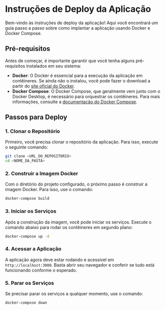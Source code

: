 # Instruções de Deploy da Aplicação

Bem-vindo às instruções de deploy da aplicação! Aqui você encontrará um guia passo a passo sobre como implantar a aplicação usando Docker e Docker Compose.

## Pré-requisitos

Antes de começar, é importante garantir que você tenha alguns pré-requisitos instalados em seu sistema:

- **Docker**: O Docker é essencial para a execução da aplicação em contêineres. Se ainda não o instalou, você pode fazer o download a partir do [site oficial do Docker](https://docs.docker.com/get-docker/).
- **Docker Compose**: O Docker Compose, que geralmente vem junto com o Docker Desktop, é necessário para orquestrar os contêineres. Para mais informações, consulte a [documentação do Docker Compose](https://docs.docker.com/compose/install/).

## Passos para Deploy

### 1. Clonar o Repositório

Primeiro, você precisa clonar o repositório da aplicação. Para isso, execute o seguinte comando:

```bash
git clone <URL_DO_REPOSITORIO>
cd <NOME_DA_PASTA>
```

### 2. Construir a Imagem Docker

Com o diretório do projeto configurado, o próximo passo é construir a imagem Docker. Para isso, use o comando:

```bash
docker-compose build
```

### 3. Iniciar os Serviços

Após a construção da imagem, você pode iniciar os serviços. Execute o comando abaixo para rodar os contêineres em segundo plano:

```bash
docker-compose up -d
```

### 4. Acessar a Aplicação

A aplicação agora deve estar rodando e acessível em `http://localhost:3000`. Basta abrir seu navegador e conferir se tudo está funcionando conforme o esperado.

### 5. Parar os Serviços

Se precisar parar os serviços a qualquer momento, use o comando:

```bash
docker-compose down
```


